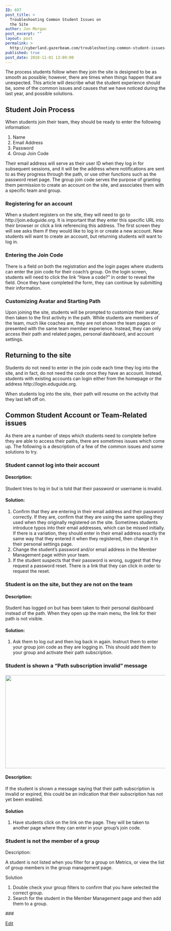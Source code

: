 ```yaml
---
ID: 697
post_title: >
  Troubleshooting Common Student Issues on
  the Site
author: Jon Morgan
post_excerpt: ""
layout: post
permalink: >
  http://cyberland.gazerbeam.com/troubleshooting-common-student-issues-on-the-site
published: true
post_date: 2018-11-01 13:09:00
---
```

The process students follow when they join the site is designed to be as smooth as possible; however, there are times when things happen that are unexpected. This article will describe what the student experience should be, some of the common issues and causes that we have noticed during the last year, and possible solutions.
<h2>Student Join Process</h2>
When students join their team, they should be ready to enter the following information:
<ol>
 	<li>Name</li>
 	<li>Email Address</li>
 	<li>Password</li>
 	<li>Group Join Code</li>
</ol>
Their email address will serve as their user ID when they log in for subsequent sessions, and it will be the address where notifications are sent to as they progress through the path, or use other functions such as the password reset page. The group join code serves the purpose of granting them permission to create an account on the site, and associates them with a specific team and group.
<h3>Registering for an account</h3>
When a student registers on the site, they will need to go to http://join.eduguide.org. It is important that they enter this specific URL into their browser or click a link referencing this address. The first screen they will see asks them if they would like to log in or create a new account. New students will want to create an account, but returning students will want to log in.
<h3>Entering the Join Code</h3>
There is a field on both the registration and the login pages where students can enter the join code for their coach’s group. On the login screen, students will need to click the link “Have a code?” in order to reveal the field. Once they have completed the form, they can continue by submitting their information.
<h3>Customizing Avatar and Starting Path</h3>
Upon joining the site, students will be prompted to customize their avatar, then taken to the first activity in the path. While students are members of the team, much like coaches are, they are not shown the team pages or presented with the same team member experience. Instead, they can only access their path and related pages, personal dashboard, and account settings.
<h2>Returning to the site</h2>
Students do not need to enter in the join code each time they log into the site, and in fact, do not need the code once they have an account. Instead, students with existing accounts can login either from the homepage or the address http://login.eduguide.org.

When students log into the site, their path will resume on the activity that they last left off on.
<h2>Common Student Account or Team-Related issues</h2>
As there are a number of steps which students need to complete before they are able to access their paths, there are sometimes issues which come up. The following is a description of a few of the common issues and some solutions to try.
<h3>Student cannot log into their account</h3>
<h4>Description:</h4>
Student tries to log in but is told that their password or username is invalid.
<h4>Solution:</h4>
<ol>
 	<li>Confirm that they are entering in their email address and their password correctly. If they are, confirm that they are using the same spelling they used when they originally registered on the site. Sometimes students introduce typos into their email addresses, which can be missed initially. If there is a variation, they should enter in their email address exactly the same way that they entered it when they registered, then change it in their personal settings page.</li>
 	<li>Change the student’s password and/or email address in the Member Management page within your team.</li>
 	<li>If the student suspects that their password is wrong, suggest that they request a password reset. There is a link that they can click in order to request the reset.</li>
</ol>
<h3>Student is on the site, but they are not on the team</h3>
<h4>Description:</h4>
Student has logged on but has been taken to their personal dashboard instead of the path. When they open up the main menu, the link for their path is not visible.
<h4>Solution:</h4>
<ol>
 	<li>Ask them to log out and then log back in again. Instruct them to enter your group join code as they are logging in. This should add them to your group and activate their path subscription.</li>
</ol>
<h3>Student is shown a “Path subscription invalid” message</h3>
<h4><img title="" src="http://cyberland.gazerbeam.com/wp-content/uploads/2018/10/null-25.png" alt="" width="624" height="292" /></h4>
<h4>Description:</h4>
If the student is shown a message saying that their path subscription is invalid or expired, this could be an indication that their subscription has not yet been enabled.
<h4>Solution</h4>
<ol>
 	<li>Have students click on the link on the page. They will be taken to another page where they can enter in your group’s join code.</li>
</ol>
<h3>Student is not the member of a group</h3>
Description:

A student is not listed when you filter for a group on Metrics, or view the list of group members in the group management page.

Solution
<ol>
 	<li>Double check your group filters to confirm that you have selected the correct group.</li>
 	<li>Search for the student in the Member Management page and then add them to a group.</li>
</ol>
###

<a href="https://docs.google.com/document/d/11Z91LbhRrHb0LBLSQhnLyYtja0iL_Uffxs-suSQHAiU/edit?usp=sharing">Edit</a>